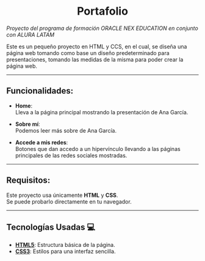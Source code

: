 <h1 align="center">Portafolio</h1>

*Proyecto del programa de formación ORACLE NEX EDUCATION en conjunto con ALURA LATAM*

Este es un pequeño proyecto en HTML y CCS, en el cual, se diseña una página web tomando como base un diseño predeterminado para presentaciones, tomando las medidas de la misma para poder crear la página web.

---

## Funcionalidades:

- **Home**:  
  Lleva a la página principal mostrando la presentación de Ana García.

- **Sobre mí**:  
  Podemos leer más sobre de Ana García.

- **Accede a mis redes**:  
  Botones que dan accedo a un hipervínculo llevando a las páginas principales de las redes sociales mostradas.

---

## Requisitos:

Este proyecto usa únicamente **HTML** y **CSS**.  
Se puede probarlo directamente en tu navegador.

---

## Tecnologías Usadas 💻

- **[HTML5](https://developer.mozilla.org/es/docs/Web/HTML)**: Estructura básica de la página.
- **[CSS3](https://developer.mozilla.org/es/docs/Web/CSS)**: Estilos para una interfaz sencilla.
